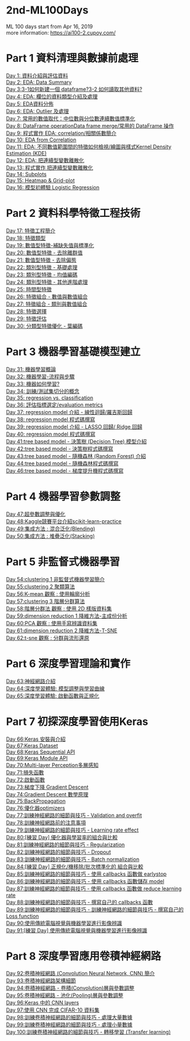 # 2nd-ML100Days
ML 100 days start from Apr 16, 2019<br>
more information: https://ai100-2.cupoy.com/
# Part 1 資料清理與數據前處理
<a href=https://github.com/jasonliu1990/2nd-ML100Days/blob/master/homework/Day_001_HW.ipynb>Day 1: 資料介紹與評估資料</a></br>
<a href=https://github.com/jasonliu1990/2nd-ML100Days/blob/master/homework/Day_002_HW.ipynb>Day 2: EDA: Data Summary</a></br>
<a href=https://github.com/jasonliu1990/2nd-ML100Days/blob/master/homework/Day_003_HW.ipynb>Day 3:3-1如何新建一個 dataframe?3-2 如何讀取其他資料?</a></br>
<a href=https://github.com/jasonliu1990/2nd-ML100Days/blob/master/homework/Day_004_HW.ipynb>Day 4: EDA: 欄位的資料類型介紹及處理</a></br>
<a href=https://github.com/jasonliu1990/2nd-ML100Days/blob/master/homework/Day_005_HW.ipynb>Day 5: EDA資料分佈</a></br>
<a href=https://github.com/jasonliu1990/2nd-ML100Days/blob/master/homework/Day_006_HW.ipynb>Day 6: EDA: Outlier 及處理</a></br>
<a href=https://github.com/jasonliu1990/2nd-ML100Days/blob/master/homework/Day_007_HW.ipynb>Day 7: 常用的數值取代：中位數與分位數連續數值標準化</a></br>
<a href=https://github.com/jasonliu1990/2nd-ML100Days/blob/master/homework/Day_008_HW.ipynb>Day 8: DataFrame operationData frame merge/常用的 DataFrame 操作</a></br>
<a href=https://github.com/jasonliu1990/2nd-ML100Days/blob/master/homework/Day_009_HW.ipynb>Day 9: 程式實作 EDA: correlation/相關係數簡介</a></br>
<a href=https://github.com/jasonliu1990/2nd-ML100Days/blob/master/homework/Day_010_HW.ipynb>Day 10: EDA from Correlation</a></br>
<a href=https://github.com/jasonliu1990/2nd-ML100Days/blob/master/homework/Day_011_HW.ipynb>Day 11: EDA: 不同數值範圍間的特徵如何檢視/繪圖與樣式Kernel Density Estimation (KDE)</a></br>
<a href=https://github.com/jasonliu1990/2nd-ML100Days/blob/master/homework/Day_012_HW.ipynb>Day 12: EDA: 把連續型變數離散化</a></br>
<a href=https://github.com/jasonliu1990/2nd-ML100Days/blob/master/homework/Day_013_HW.ipynb>Day 13: 程式實作 把連續型變數離散化</a></br>
<a href=https://github.com/jasonliu1990/2nd-ML100Days/blob/master/homework/Day_014_HW.ipynb>Day 14: Subplots</a></br>
<a href=https://github.com/jasonliu1990/2nd-ML100Days/blob/master/homework/Day_015_HW.ipynb>Day 15: Heatmap & Grid-plot</a></br>
<a href=https://github.com/jasonliu1990/2nd-ML100Days/blob/master/homework/Day_016_HW.ipynb>Day 16: 模型初體驗 Logistic Regression</a></br>
# Part 2 資料科學特徵工程技術
<a href=https://github.com/jasonliu1990/2nd-ML100Days/blob/master/homework/Day_017_HW.ipynb>Day 17: 特徵工程簡介</a></br>
<a href=https://github.com/jasonliu1990/2nd-ML100Days/blob/master/homework/Day_018_HW.ipynb>Day 18: 特徵類型</a></br>
<a href=https://github.com/jasonliu1990/2nd-ML100Days/blob/master/homework/Day_019_HW.ipynb>Day 19: 數值型特徵-補缺失值與標準化</a></br>
<a href=https://github.com/jasonliu1990/2nd-ML100Days/blob/master/homework/Day_020_HW.ipynb>Day 20: 數值型特徵 - 去除離群值</a></br>
<a href=https://github.com/jasonliu1990/2nd-ML100Days/blob/master/homework/Day_021_HW.ipynb>Day 21: 數值型特徵 - 去除偏態</a></br>
<a href=https://github.com/jasonliu1990/2nd-ML100Days/blob/master/homework/Day_022_HW.ipynb>Day 22: 類別型特徵 - 基礎處理</a></br>
<a href=https://github.com/jasonliu1990/2nd-ML100Days/blob/master/homework/Day_023_HW.ipynb>Day 23: 類別型特徵 - 均值編碼</a></br>
<a href=https://github.com/jasonliu1990/2nd-ML100Days/blob/master/homework/Day_024_HW.ipynb>Day 24: 類別型特徵 - 其他進階處理</a></br>
<a href=https://github.com/jasonliu1990/2nd-ML100Days/blob/master/homework/Day_025_HW.ipynb>Day 25: 時間型特徵</a></br>
<a href=https://github.com/jasonliu1990/2nd-ML100Days/blob/master/homework/Day_026_HW.ipynb>Day 26: 特徵組合 - 數值與數值組合</a></br>
<a href=https://github.com/jasonliu1990/2nd-ML100Days/blob/master/homework/Day_027_HW.ipynb>Day 27: 特徵組合 - 類別與數值組合</a></br>
<a href=https://github.com/jasonliu1990/2nd-ML100Days/blob/master/homework/Day_028_HW.ipynb>Day 28: 特徵選擇</a></br>
<a href=https://github.com/jasonliu1990/2nd-ML100Days/blob/master/homework/Day_029_HW.ipynb>Day 29: 特徵評估</a></br>
<a href=https://github.com/jasonliu1990/2nd-ML100Days/blob/master/homework/Day_030_HW.ipynb>Day 30: 分類型特徵優化 - 葉編碼</a></br>
# Part 3 機器學習基礎模型建立
<a href=https://github.com/jasonliu1990/2nd-ML100Days/blob/master/homework/Day_031_HW.ipynb>Day 31: 機器學習概論</a></br>
<a href=https://github.com/jasonliu1990/2nd-ML100Days/blob/master/homework/Day_032_HW.ipynb>Day 32: 機器學習-流程與步驟</a></br>
<a href=https://github.com/jasonliu1990/2nd-ML100Days/blob/master/homework/Day_033_HW.ipynb>Day 33: 機器如何學習?</a></br>
<a href=https://github.com/jasonliu1990/2nd-ML100Days/blob/master/homework/Day_034_HW.ipynb>Day 34: 訓練/測試集切分的概念</a></br>
<a href=https://github.com/jasonliu1990/2nd-ML100Days/blob/master/homework/Day_035_HW.ipynb>Day 35: regression vs. classification</a></br>
<a href=https://github.com/jasonliu1990/2nd-ML100Days/blob/master/homework/Day_036_HW.ipynb>Day 36: 評估指標選定/evaluation metrics</a></br>
<a href=https://github.com/jasonliu1990/2nd-ML100Days/blob/master/homework/Day_037_HW.ipynb>Day 37: regression model 介紹 - 線性迴歸/羅吉斯回歸</a></br>
<a href=https://github.com/jasonliu1990/2nd-ML100Days/blob/master/homework/Day_038_HW.ipynb>Day 38: regression model 程式碼撰寫</a></br>
<a href=https://github.com/jasonliu1990/2nd-ML100Days/blob/master/homework/Day_039_HW.ipynb>Day 39: regression model 介紹 - LASSO 回歸/ Ridge 回歸</a></br>
<a href=https://github.com/jasonliu1990/2nd-ML100Days/blob/master/homework/Day_040_HW.ipynb>Day 40: regression model 程式碼撰寫</a></br>
<a href=https://github.com/jasonliu1990/2nd-ML100Days/blob/master/homework/Day_041_HW.ipynb>Day 41:tree based model - 決策樹 (Decision Tree) 模型介紹</a></br>
<a href=https://github.com/jasonliu1990/2nd-ML100Days/blob/master/homework/Day_042_HW.ipynb>Day 42:tree based model - 決策樹程式碼撰寫
</a></br>
<a href=https://github.com/jasonliu1990/2nd-ML100Days/blob/master/homework/Day_043_HW.ipynb>Day 43:tree based model - 隨機森林 (Random Forest) 介紹
</a></br>
<a href=https://github.com/jasonliu1990/2nd-ML100Days/blob/master/homework/Day_044_HW.ipynb>Day 44:tree based model - 隨機森林程式碼撰寫
</a></br>
<a href=https://github.com/jasonliu1990/2nd-ML100Days/blob/master/homework/Day_046_HW.ipynb>Day 46:tree based model - 梯度提升機程式碼撰寫
</a></br>
# Part 4 機器學習參數調整
<a href=https://github.com/jasonliu1990/2nd-ML100Days/blob/master/homework/Day_047_HW.ipynb>Day 47:超參數調整與優化</a></br>
<a href=https://github.com/jasonliu1990/2nd-ML100Days/blob/master/homework/Day_048_HW.ipynb>Day 48:Kaggle競賽平台介紹scikit-learn-practice</a></br>
<a href=https://github.com/jasonliu1990/2nd-ML100Days/blob/master/homework/Day_049_HW.ipynb>Day 49:集成方法 : 混合泛化(Blending)</a></br>
<a href=https://github.com/jasonliu1990/2nd-ML100Days/blob/master/homework/Day_050_HW.ipynb>Day 50:集成方法 : 堆疊泛化(Stacking)</a></br>
# Part 5 非監督式機器學習
<a href=https://github.com/jasonliu1990/2nd-ML100Days/blob/master/homework/Day_054_HW.ipynb>Day 54:clustering 1 非監督式機器學習簡介</a></br>
<a href=https://github.com/jasonliu1990/2nd-ML100Days/blob/master/homework/Day_055_HW.ipynb>Day 55:clustering 2 聚類算法</a></br>
<a href=https://github.com/jasonliu1990/2nd-ML100Days/blob/master/homework/Day_056_HW.ipynb>Day 56:K-mean 觀察 : 使用輪廓分析</a></br>
<a href=https://github.com/jasonliu1990/2nd-ML100Days/blob/master/homework/Day_057_HW.ipynb>Day 57:clustering 3 階層分群算法</a></br>
<a href=https://github.com/jasonliu1990/2nd-ML100Days/blob/master/homework/Day_058_HW.ipynb>Day 58:階層分群法 觀察 : 使用 2D 樣版資料集</a></br>
<a href=https://github.com/jasonliu1990/2nd-ML100Days/blob/master/homework/Day_059_HW.ipynb>Day 59:dimension reduction 1 降維方法-主成份分析</a></br>
<a href=https://github.com/jasonliu1990/2nd-ML100Days/blob/master/homework/Day_060_HW.ipynb>Day 60:PCA 觀察 : 使用手寫辨識資料集</a></br>
<a href=https://github.com/jasonliu1990/2nd-ML100Days/blob/master/homework/Day_061_HW.ipynb>Day 61:dimension reduction 2 降維方法-T-SNE</a></br>
<a href=https://github.com/jasonliu1990/2nd-ML100Days/blob/master/homework/Day_062_HW.ipynb>Day 62:t-sne 觀察 : 分群與流形還原</a></br>
# Part 6 深度學習理論和實作
<a href=https://github.com/jasonliu1990/2nd-ML100Days/blob/master/homework/Day_063_HW.ipynb>Day 63:神經網路介紹</a></br>
<a href=https://github.com/jasonliu1990/2nd-ML100Days/blob/master/homework/Day_064_HW.ipynb>Day 64:深度學習體驗: 模型調整與學習曲線</a></br>
<a href=https://github.com/jasonliu1990/2nd-ML100Days/blob/master/homework/Day_065_HW.ipynb>Day 65:深度學習體驗: 啟動函數與正規化</a></br>
# Part 7 初探深度學習使用Keras
<a href=https://github.com/jasonliu1990/2nd-ML100Days/blob/master/homework/Day_066_HW.ipynb>Day 66:Keras 安裝與介紹</a></br>
<a href=https://github.com/jasonliu1990/2nd-ML100Days/blob/master/homework/Day_067_HW.ipynb>Day 67:Keras Dataset</a></br>
<a href=https://github.com/jasonliu1990/2nd-ML100Days/blob/master/homework/Day_068_HW.ipynb>Day 68:Keras Sequential API</a></br>
<a href=https://github.com/jasonliu1990/2nd-ML100Days/blob/master/homework/Day_069_HW.ipynb>Day 69:Keras Module API</a></br>
<a href=https://github.com/jasonliu1990/2nd-ML100Days/blob/master/homework/Day_070_HW.ipynb>Day 70:Multi-layer Perception多層感知</a></br>
<a href=https://github.com/jasonliu1990/2nd-ML100Days/blob/master/homework/Day_071_HW.ipynb>Day 71:損失函數</a></br>
<a href=https://github.com/jasonliu1990/2nd-ML100Days/blob/master/homework/Day_072_HW.ipynb>Day 72:啟動函數</a></br>
<a href=https://github.com/jasonliu1990/2nd-ML100Days/blob/master/homework/Day_073_HW.ipynb>Day 73:梯度下降 Gradient Descent</a></br>
<a href=https://github.com/jasonliu1990/2nd-ML100Days/blob/master/homework/Day_074_HW.ipynb>Day 74:Gradient Descent 數學原理</a></br>
<a href=https://github.com/jasonliu1990/2nd-ML100Days/blob/master/homework/Day_075_HW.ipynb>Day 75:BackPropagation</a></br>
<a href=https://github.com/jasonliu1990/2nd-ML100Days/blob/master/homework/Day_076_HW.ipynb>Day 76:優化器optimizers</a></br>
<a href=https://github.com/jasonliu1990/2nd-ML100Days/blob/master/homework/Day_077_HW.ipynb>Day 77:訓練神經網路的細節與技巧 - Validation and overfit</a></br>
<a href=https://github.com/jasonliu1990/2nd-ML100Days/blob/master/homework/Day_078_HW.ipynb>Day 78:訓練神經網路前的注意事項</a></br>
<a href=https://github.com/jasonliu1990/2nd-ML100Days/blob/master/homework/Day_079_HW.ipynb>Day 79:訓練神經網路的細節與技巧 - Learning rate effect</a></br>
<a href=https://github.com/jasonliu1990/2nd-ML100Days/blob/master/homework/Day_080_HW.ipynb>Day 80:[練習 Day] 優化器與學習率的組合與比較</a></br>
<a href=https://github.com/jasonliu1990/2nd-ML100Days/blob/master/homework/Day_081_HW.ipynb>Day 81:訓練神經網路的細節與技巧 - Regularization</a></br>
<a href=https://github.com/jasonliu1990/2nd-ML100Days/blob/master/homework/Day_082_HW.ipynb>Day 82:訓練神經網路的細節與技巧 - Dropout</a></br>
<a href=https://github.com/jasonliu1990/2nd-ML100Days/blob/master/homework/Day_083_HW.ipynb>Day 83:訓練神經網路的細節與技巧 - Batch normalization</a></br>
<a href=https://github.com/jasonliu1990/2nd-ML100Days/blob/master/homework/Day_084_HW.ipynb>Day 84:[練習 Day] 正規化/機移除/批次標準化的 組合與比較</a></br>
<a href=https://github.com/jasonliu1990/2nd-ML100Days/blob/master/homework/Day_085_HW.ipynb>Day 85:訓練神經網路的細節與技巧 - 使用 callbacks 函數做 earlystop</a></br>
<a href=https://github.com/jasonliu1990/2nd-ML100Days/blob/master/homework/Day_086_HW.ipynb>Day 86:訓練神經網路的細節與技巧 - 使用 callbacks 函數儲存 model</a></br>
<a href=https://github.com/jasonliu1990/2nd-ML100Days/blob/master/homework/Day_087_HW.ipynb>Day 87:訓練神經網路的細節與技巧 - 使用 callbacks 函數做 reduce learning rate</a></br>
<a href=https://github.com/jasonliu1990/2nd-ML100Days/blob/master/homework/Day_088_HW.ipynb>Day 88:訓練神經網路的細節與技巧 - 撰寫自己的 callbacks 函數</a></br>
<a href=https://github.com/jasonliu1990/2nd-ML100Days/blob/master/homework/Day_089_HW.ipynb>Day 89:訓練神經網路的細節與技巧 - 訓練神經網路的細節與技巧 - 撰寫自己的 Loss function</a></br>
<a href=https://github.com/jasonliu1990/2nd-ML100Days/blob/master/homework/Day_090_HW.ipynb>Day 90:使用傳統電腦視覺與機器學習進行影像辨識</a></br>
<a href=https://github.com/jasonliu1990/2nd-ML100Days/blob/master/homework/Day_091_HW.ipynb>Day 91:[練習 Day] 使用傳統電腦視覺與機器學習進行影像辨識</a></br>
# Part 8 深度學習應用卷積神經網路
<a href=https://github.com/jasonliu1990/2nd-ML100Days/blob/master/homework/Day_092_HW.ipynb>Day 92:卷積神經網路 (Convolution Neural Network, CNN) 簡介</a></br>
<a href=https://github.com/jasonliu1990/2nd-ML100Days/blob/master/homework/Day_093_HW.ipynb>Day 93:卷積神經網路架構細節</a></br>
<a href=https://github.com/jasonliu1990/2nd-ML100Days/blob/master/homework/Day_094_HW.ipynb>Day 94:卷積神經網路 - 卷積(Convolution)層與參數調整</a></br>
<a href=https://github.com/jasonliu1990/2nd-ML100Days/blob/master/homework/Day_095_HW.ipynb>Day 95:卷積神經網路 - 池化(Pooling)層與參數調整</a></br>
<a href=https://github.com/jasonliu1990/2nd-ML100Days/blob/master/homework/Day_096_HW.ipynb>Day 96:Keras 中的 CNN layers</a></br>
<a href=https://github.com/jasonliu1990/2nd-ML100Days/blob/master/homework/Day_097_HW.ipynb>Day 97:使用 CNN 完成 CIFAR-10 資料集</a></br>
<a href=https://github.com/jasonliu1990/2nd-ML100Days/blob/master/homework/Day_098_HW.ipynb>Day 98:訓練卷積神經網路的細節與技巧 - 處理大量數據</a></br>
<a href=https://github.com/jasonliu1990/2nd-ML100Days/blob/master/homework/Day_099_HW.ipynb>Day 99:訓練卷積神經網路的細節與技巧 - 處理小量數據</a></br>
<a href=https://github.com/jasonliu1990/2nd-ML100Days/blob/master/homework/Day_100_HW.ipynb>Day 100:訓練卷積神經網路的細節與技巧 - 轉移學習 (Transfer learning)</a></br>




